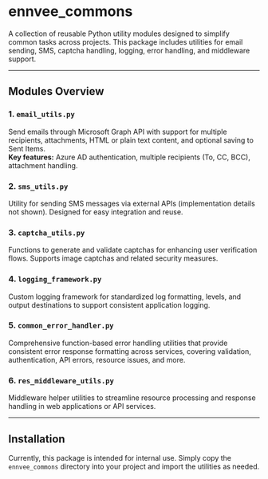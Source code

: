 # ennvee_commons

A collection of reusable Python utility modules designed to simplify common tasks across projects. This package includes utilities for email sending, SMS, captcha handling, logging, error handling, and middleware support.


---

## Modules Overview

### 1. `email_utils.py`  
Send emails through Microsoft Graph API with support for multiple recipients, attachments, HTML or plain text content, and optional saving to Sent Items.  
**Key features:** Azure AD authentication, multiple recipients (To, CC, BCC), attachment handling.

### 2. `sms_utils.py`  
Utility for sending SMS messages via external APIs (implementation details not shown). Designed for easy integration and reuse.

### 3. `captcha_utils.py`  
Functions to generate and validate captchas for enhancing user verification flows. Supports image captchas and related security measures.

### 4. `logging_framework.py`  
Custom logging framework for standardized log formatting, levels, and output destinations to support consistent application logging.

### 5. `common_error_handler.py`  
Comprehensive function-based error handling utilities that provide consistent error response formatting across services, covering validation, authentication, API errors, resource issues, and more.

### 6. `res_middleware_utils.py`  
Middleware helper utilities to streamline resource processing and response handling in web applications or API services.

---

## Installation

Currently, this package is intended for internal use. Simply copy the `ennvee_commons` directory into your project and import the utilities as needed.